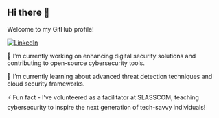 ## Hi there 👋

Welcome to my GitHub profile!

[![LinkedIn](https://img.shields.io/badge/LinkedIn-0077B5?style=for-the-badge&logo=linkedin&logoColor=white)](https://www.linkedin.com/in/supushpitha-atapattu/)

🔭 I’m currently working on enhancing digital security solutions and contributing to open-source cybersecurity tools.

🌱 I’m currently learning about advanced threat detection techniques and cloud security frameworks.

⚡ Fun fact - I’ve volunteered as a facilitator at SLASSCOM, teaching cybersecurity to inspire the next generation of tech-savvy individuals!
